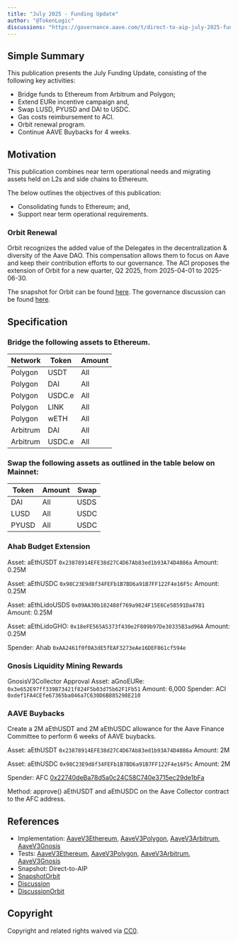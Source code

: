 ```yaml
---
title: "July 2025 - Funding Update"
author: "@TokenLogic"
discussions: "https://governance.aave.com/t/direct-to-aip-july-2025-funding-update/22555"
---
```


## Simple Summary

This publication presents the July Funding Update, consisting of the following key activities:

- Bridge funds to Ethereum from Arbitrum and Polygon;
- Extend EURe incentive campaign and,
- Swap LUSD, PYUSD and DAI to USDC.
- Gas costs reimbursement to ACI.
- Orbit renewal program.
- Continue AAVE Buybacks for 4 weeks.

## Motivation

This publication combines near term operational needs and migrating assets held on L2s and side chains to Ethereum.

The below outlines the objectives of this publication:

- Consolidating funds to Ethereum; and,
- Support near term operational requirements.

### Orbit Renewal

Orbit recognizes the added value of the Delegates in the decentralization & diversity of the Aave DAO. This compensation allows them to focus on Aave and keep their contribution efforts to our governance. The ACI proposes the extension of Orbit for a new quarter, Q2 2025, from 2025-04-01 to 2025-06-30.

The snapshot for Orbit can be found [here](https://snapshot.box/#/s:aavedao.eth/proposal/0x2b497f613d426aa0f641fcd445132148b4faa81ad0c9c054e1062be886f45cdd).
The governance discussion can be found [here](https://governance.aave.com/t/arfc-orbit-program-renewal-q2-2025/22497/1).

## Specification

### Bridge the following assets to Ethereum.

| Network  | Token  | Amount |
| -------- | ------ | ------ |
| Polygon  | USDT   | All    |
| Polygon  | DAI    | All    |
| Polygon  | USDC.e | All    |
| Polygon  | LINK   | All    |
| Polygon  | wETH   | All    |
| Arbitrum | DAI    | All    |
| Arbitrum | USDC.e | All    |

### Swap the following assets as outlined in the table below on Mainnet:

| Token | Amount | Swap |
| ----- | ------ | ---- |
| DAI   | All    | USDS |
| LUSD  | All    | USDC |
| PYUSD | All    | USDC |

### Ahab Budget Extension

Asset: aEthUSDT `0x23878914EFE38d27C4D67Ab83ed1b93A74D4086a`
Amount: 0.25M

Asset: aEthUSDC `0x98C23E9d8f34FEFb1B7BD6a91B7FF122F4e16F5c`
Amount: 0.25M

Asset: aEthLidoUSDS `0x09AA30b182488f769a9824F15E6Ce58591Da4781`
Amount: 0.25M

Asset: aEthLidoGHO: `0x18eFE565A5373f430e2F809b97De30335B3ad96A`
Amount: 0.25M

Spender: Ahab `0xAA2461f0f0A3dE5fEAF3273eAe16DEF861cf594e`

### Gnosis Liquidity Mining Rewards

GnosisV3Collector Approval
Asset: aGnoEURe: `0x3e652E97ff339B73421f824F5b03d75b62F1Fb51`
Amount: 6,000
Spender: ACI `0xdef1FA4CEfe67365ba046a7C630D6B885298E210`

### AAVE Buybacks

Create a 2M aEthUSDT and 2M aEthUSDC allowance for the Aave Finance Committee to perform 6 weeks of AAVE buybacks.

Asset: aEthUSDT `0x23878914EFE38d27C4D67Ab83ed1b93A74D4086a`
Amount: 2M

Asset: aEthUSDC `0x98C23E9d8f34FEFb1B7BD6a91B7FF122F4e16F5c`
Amount: 2M

Spender: AFC [0x22740deBa78d5a0c24C58C740e3715ec29de1bFa](https://etherscan.io/address/0x22740deBa78d5a0c24C58C740e3715ec29de1bFa)

Method: approve() aEthUSDT and aEthUSDC on the Aave Collector contract to the AFC address.

## References

- Implementation: [AaveV3Ethereum](https://github.com/bgd-labs/aave-proposals-v3/blob/f270ad1bdb1faf2a406c18d37537de06183b7428/src/20250721_Multi_July2025FundingUpdate/AaveV3Ethereum_July2025FundingUpdate_20250721.sol), [AaveV3Polygon](https://github.com/bgd-labs/aave-proposals-v3/blob/f270ad1bdb1faf2a406c18d37537de06183b7428/src/20250721_Multi_July2025FundingUpdate/AaveV3Polygon_July2025FundingUpdate_20250721.sol), [AaveV3Arbitrum](https://github.com/bgd-labs/aave-proposals-v3/blob/f270ad1bdb1faf2a406c18d37537de06183b7428/src/20250721_Multi_July2025FundingUpdate/AaveV3Arbitrum_July2025FundingUpdate_20250721.sol), [AaveV3Gnosis](https://github.com/bgd-labs/aave-proposals-v3/blob/f270ad1bdb1faf2a406c18d37537de06183b7428/src/20250721_Multi_July2025FundingUpdate/AaveV3Gnosis_July2025FundingUpdate_20250721.sol)
- Tests: [AaveV3Ethereum](https://github.com/bgd-labs/aave-proposals-v3/blob/f270ad1bdb1faf2a406c18d37537de06183b7428/src/20250721_Multi_July2025FundingUpdate/AaveV3Ethereum_July2025FundingUpdate_20250721.t.sol), [AaveV3Polygon](https://github.com/bgd-labs/aave-proposals-v3/blob/f270ad1bdb1faf2a406c18d37537de06183b7428/src/20250721_Multi_July2025FundingUpdate/AaveV3Polygon_July2025FundingUpdate_20250721.t.sol), [AaveV3Arbitrum](https://github.com/bgd-labs/aave-proposals-v3/blob/f270ad1bdb1faf2a406c18d37537de06183b7428/src/20250721_Multi_July2025FundingUpdate/AaveV3Arbitrum_July2025FundingUpdate_20250721.t.sol), [AaveV3Gnosis](https://github.com/bgd-labs/aave-proposals-v3/blob/f270ad1bdb1faf2a406c18d37537de06183b7428/src/20250721_Multi_July2025FundingUpdate/AaveV3Gnosis_July2025FundingUpdate_20250721.t.sol)
- Snapshot: Direct-to-AIP
- [SnapshotOrbit](https://snapshot.box/#/s:aavedao.eth/proposal/0x2b497f613d426aa0f641fcd445132148b4faa81ad0c9c054e1062be886f45cdd)
- [Discussion](https://governance.aave.com/t/direct-to-aip-july-2025-funding-update/22555)
- [DiscussionOrbit](https://governance.aave.com/t/arfc-orbit-program-renewal-q2-2025/22497/1)

## Copyright

Copyright and related rights waived via [CC0](https://creativecommons.org/publicdomain/zero/1.0/).
